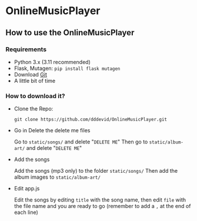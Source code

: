 # OnlineMusicPlayer

## How to use the OnlineMusicPlayer

### Requirements
- Python 3.x (3.11 recommended)
- Flask, Mutagen:
  ```pip install flask mutagen```
- Download [Git](https://git-scm.com/downloads)
- A little bit of time

### How to download it?
- Clone the Repo:
   ```
   git clone https://github.com/dddevid/OnlineMusicPlayer.git
   ```
   
- Go in Delete the delete me files
   
   Go to `static/songs/` and delete "`DELETE ME`"
   Then go to `static/album-art/` and delete "`DELETE ME`"
   
- Add the songs
   
  Add the songs (mp3 only) to the folder `static/songs/`
  Then add the album images to `static/album-art/`

- Edit app.js
   
   Edit the songs by editing `title` with the song name, then edit `file` with the file name and you are ready to go (remember to add a `,` at the end of each line)
   
